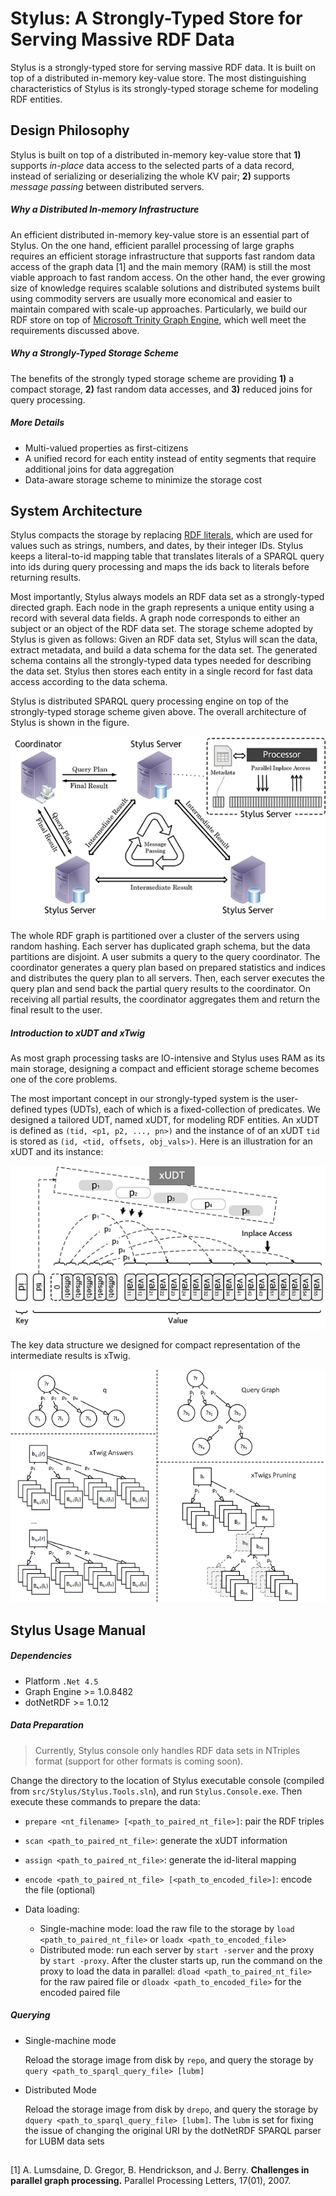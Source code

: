 Stylus: A Strongly-Typed Store for Serving Massive RDF Data
===========================================================

Stylus is a strongly-typed store for serving massive RDF data. It is built on top of a distributed in-memory key-value store. The most distinguishing characteristics of Stylus is its strongly-typed storage scheme for modeling RDF entities. 


## Design Philosophy
Stylus is built on top of a distributed in-memory key-value store that **1)** supports *in-place* data access to the selected parts of a data record, instead of serializing or deserializing the whole KV pair; **2)** supports *message passing* between distributed servers.

##### Why a Distributed In-memory Infrastructure

An efficient distributed in-memory key-value store is an essential part of Stylus. On the one hand, efficient parallel processing of large graphs requires an efficient storage infrastructure that supports fast random data
access of the graph data [1] and the main memory (RAM) is still the most viable approach to fast random access. On the other hand, the ever growing size of knowledge requires scalable solutions and distributed systems built using commodity servers are usually more economical and easier to maintain compared with scale-up approaches. Particularly, we build our RDF store on top of [Microsoft Trinity Graph Engine](https://www.graphengine.io/), which well meet the requirements discussed above.

##### Why a Strongly-Typed Storage Scheme

The benefits of the strongly typed storage scheme are providing **1)** a compact storage,  **2)** fast random data accesses, and **3)** reduced joins for query processing.

##### More Details

- Multi-valued properties as first-citizens
- A unified record for each entity instead of entity segments that require additional joins for data aggregation
- Data-aware storage scheme to minimize the storage cost

## System Architecture 

Stylus compacts the storage by replacing [RDF literals](https://www.w3.org/TR/rdf11-concepts/#section-Graph-Literal), which are used for values such as strings, numbers, and dates, by their integer IDs. Stylus keeps a literal-to-id mapping table that translates literals of a SPARQL query into ids during query processing and maps the ids back to literals before returning results.

Most importantly, Stylus always models an RDF data set as a strongly-typed directed graph. Each node in the graph represents a unique entity using a record with several data fields. A graph node corresponds to either an subject or an object of the RDF data set. The storage scheme adopted by Stylus is given as follows: Given an RDF data set, Stylus will scan the data, extract metadata, and build a data schema for the data set. The generated schema contains all the strongly-typed data types needed for describing the data set. Stylus then stores each entity in a single record for fast data access according to the data schema.

Stylus is distributed SPARQL query processing engine on top of the strongly-typed storage scheme given above. The overall architecture of Stylus is shown in the figure. 

![Architecture Overview of Stylus](res/Figures/ServingDesign.png)

The whole RDF graph is partitioned over a cluster of the servers using random hashing. Each server has duplicated graph schema, but the data partitions are disjoint. A user submits a query to the query coordinator. The coordinator generates a query plan based on prepared statistics and indices and distributes the query plan to all servers. Then, each server executes the query plan and send back the partial query results to the coordinator. On receiving all partial results, the coordinator aggregates them and return the final result to the user.

##### Introduction to xUDT and xTwig

As most graph processing tasks are IO-intensive and Stylus uses RAM as its main storage, designing a compact and efficient storage scheme becomes one of the core problems.

The most important concept in our strongly-typed system is the user-defined types (UDTs), each of which is a fixed-collection of predicates. We designed a tailored UDT, named xUDT, for modeling RDF entities. An xUDT is defined as `(tid, <p1, p2, ..., pn>)` and the instance of of an xUDT `tid` is stored as `(id, <tid, offsets, obj_vals>)`. Here is an illustration for an xUDT and its instance:

![xUDT Illustration](res/Figures/xUDT_Illustration.png)

The key data structure we designed for compact representation of the intermediate results is xTwig.

![xTwig Examples](res/Figures/xTwig.png)



## Stylus Usage Manual

##### Dependencies

- Platform `.Net 4.5`
- Graph Engine >= 1.0.8482
- dotNetRDF >= 1.0.12

##### Data Preparation

> Currently, Stylus console only handles RDF data sets in NTriples format (support for other formats is coming soon).

Change the directory to the location of Stylus executable console (compiled from `src/Stylus/Stylus.Tools.sln`), and run `Stylus.Console.exe`. Then execute these commands to prepare the data:

- `prepare <nt_filename> [<path_to_paired_nt_file>]`: pair the RDF triples
- `scan <path_to_paired_nt_file>`: generate the xUDT information
- `assign <path_to_paired_nt_file>`: generate the id-literal mapping
- `encode <path_to_paired_nt_file> [<path_to_encoded_file>]`: encode the file (optional) 


- Data loading:
  - Single-machine mode: load the raw file to the storage by `load <path_to_paired_nt_file>` or `loadx <path_to_encoded_file>`
  - Distributed mode: run each server by `start -server` and the proxy by `start -proxy`. After the cluster starts up, run the command on the proxy to load the data in parallel: `dload <path_to_paired_nt_file>` for the raw paired file or `dloadx <path_to_encoded_file>` for the encoded paired file

##### Querying

- Single-machine mode

  Reload the storage image from disk by `repo`, and query the storage by `query <path_to_sparql_query_file> [lubm]`

- Distributed Mode

  Reload the storage image from disk by `drepo`, and query the storage by `dquery <path_to_sparql_query_file> [lubm]`. The `lubm` is set for fixing the issue of changing the original URI by the dotNetRDF SPARQL parser for LUBM data sets

##

[1] A. Lumsdaine, D. Gregor, B. Hendrickson, and J. Berry. **Challenges in parallel graph processing.** Parallel Processing Letters, 17(01), 2007.

